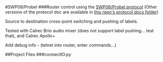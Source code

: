 #SWP08/Probel
###Router control using the [SWP08/Probel protocol](https://wwwapps.grassvalley.com/docs/Manuals/sam/Protocols%20and%20MIBs/Router%20Control%20Protocols%20SW-P-88%20Issue%204b.pdf)
(Other versions of the protocol doc are available in [this repo's protocol docs folder](https://github.com/peterallanwalker/SWP08-Probel/tree/master/protocol%20docs))

Source to destination cross-point switching and pushing of labels.

Tested with Calrec Brio audio mixer (does not support label pushing... test that), and Calrec Apollo+

Add debug info - (telnet into router, enter commands...)

##Project Files
###connectIO.py
